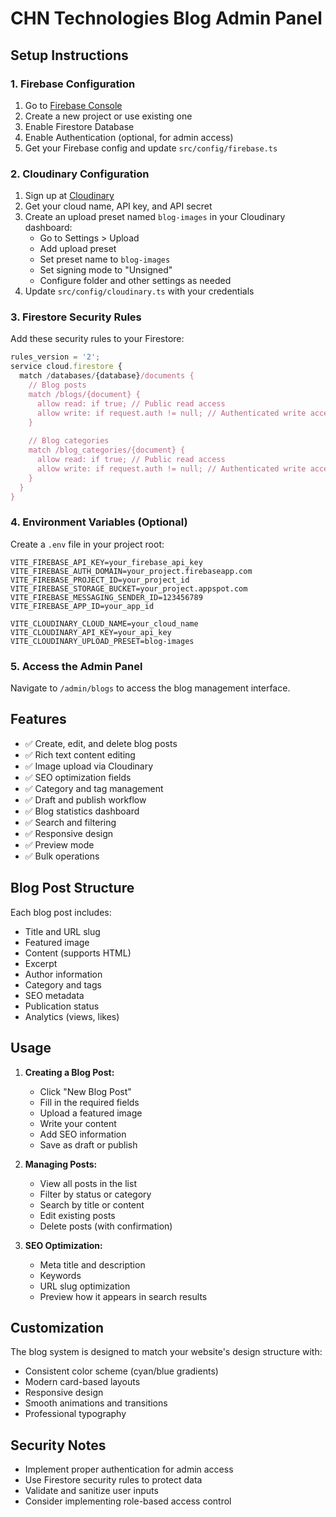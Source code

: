 # CHN Technologies Blog Admin Panel

## Setup Instructions

### 1. Firebase Configuration

1. Go to [Firebase Console](https://console.firebase.google.com/)
2. Create a new project or use existing one
3. Enable Firestore Database
4. Enable Authentication (optional, for admin access)
5. Get your Firebase config and update `src/config/firebase.ts`

### 2. Cloudinary Configuration

1. Sign up at [Cloudinary](https://cloudinary.com/)
2. Get your cloud name, API key, and API secret
3. Create an upload preset named `blog-images` in your Cloudinary dashboard:
   - Go to Settings > Upload
   - Add upload preset
   - Set preset name to `blog-images`
   - Set signing mode to "Unsigned"
   - Configure folder and other settings as needed
4. Update `src/config/cloudinary.ts` with your credentials

### 3. Firestore Security Rules

Add these security rules to your Firestore:

```javascript
rules_version = '2';
service cloud.firestore {
  match /databases/{database}/documents {
    // Blog posts
    match /blogs/{document} {
      allow read: if true; // Public read access
      allow write: if request.auth != null; // Authenticated write access
    }
    
    // Blog categories
    match /blog_categories/{document} {
      allow read: if true; // Public read access
      allow write: if request.auth != null; // Authenticated write access
    }
  }
}
```

### 4. Environment Variables (Optional)

Create a `.env` file in your project root:

```env
VITE_FIREBASE_API_KEY=your_firebase_api_key
VITE_FIREBASE_AUTH_DOMAIN=your_project.firebaseapp.com
VITE_FIREBASE_PROJECT_ID=your_project_id
VITE_FIREBASE_STORAGE_BUCKET=your_project.appspot.com
VITE_FIREBASE_MESSAGING_SENDER_ID=123456789
VITE_FIREBASE_APP_ID=your_app_id

VITE_CLOUDINARY_CLOUD_NAME=your_cloud_name
VITE_CLOUDINARY_API_KEY=your_api_key
VITE_CLOUDINARY_UPLOAD_PRESET=blog-images
```

### 5. Access the Admin Panel

Navigate to `/admin/blogs` to access the blog management interface.

## Features

- ✅ Create, edit, and delete blog posts
- ✅ Rich text content editing
- ✅ Image upload via Cloudinary
- ✅ SEO optimization fields
- ✅ Category and tag management
- ✅ Draft and publish workflow
- ✅ Blog statistics dashboard
- ✅ Search and filtering
- ✅ Responsive design
- ✅ Preview mode
- ✅ Bulk operations

## Blog Post Structure

Each blog post includes:
- Title and URL slug
- Featured image
- Content (supports HTML)
- Excerpt
- Author information
- Category and tags
- SEO metadata
- Publication status
- Analytics (views, likes)

## Usage

1. **Creating a Blog Post:**
   - Click "New Blog Post"
   - Fill in the required fields
   - Upload a featured image
   - Write your content
   - Add SEO information
   - Save as draft or publish

2. **Managing Posts:**
   - View all posts in the list
   - Filter by status or category
   - Search by title or content
   - Edit existing posts
   - Delete posts (with confirmation)

3. **SEO Optimization:**
   - Meta title and description
   - Keywords
   - URL slug optimization
   - Preview how it appears in search results

## Customization

The blog system is designed to match your website's design structure with:
- Consistent color scheme (cyan/blue gradients)
- Modern card-based layouts
- Responsive design
- Smooth animations and transitions
- Professional typography

## Security Notes

- Implement proper authentication for admin access
- Use Firestore security rules to protect data
- Validate and sanitize user inputs
- Consider implementing role-based access control